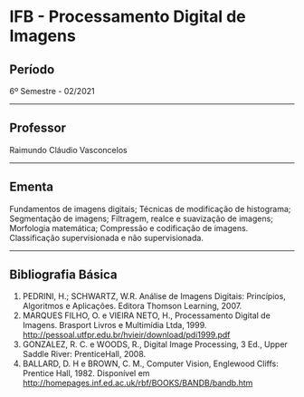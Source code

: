 # IFB - Processamento Digital de Imagens

## Período

6º Semestre - 02/2021

---

## Professor

Raimundo Cláudio Vasconcelos

---

## Ementa

Fundamentos de imagens digitais; Técnicas de modificação de histograma; Segmentação de imagens; Filtragem, realce e suavização de imagens; Morfologia matemática; Compressão e codificação de imagens. Classificação supervisionada e não supervisionada.

---

## Bibliografia Básica

1. PEDRINI, H.; SCHWARTZ, W.R. Análise de Imagens Digitais: Princípios, Algoritmos e Aplicações. Editora Thomson Learning, 2007.
2. MARQUES FILHO, O. e VIEIRA NETO, H., Processamento Digital de Imagens. Brasport Livros e Multimídia Ltda, 1999. http://pessoal.utfpr.edu.br/hvieir/download/pdi1999.pdf
3. GONZALEZ, R. C. e WOODS, R., Digital Image Processing, 3 Ed., Upper Saddle River: PrenticeHall, 2008.
4. BALLARD, D. H e BROWN, C. M., Computer Vision, Englewood Cliffs: Prentice Hall, 1982. Disponível 
em http://homepages.inf.ed.ac.uk/rbf/BOOKS/BANDB/bandb.htm
